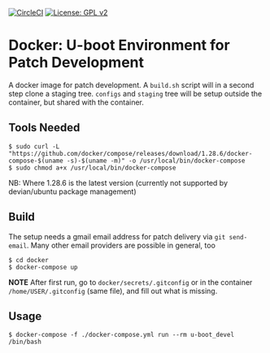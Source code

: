 [![CircleCI](https://circleci.com/gh/Rubusch/docker__u-boot.svg?style=shield)](https://circleci.com/gh/Rubusch/docker__u-boot)
[![License: GPL v2](https://img.shields.io/badge/License-GPL%20v2-blue.svg)](https://www.gnu.org/licenses/old-licenses/gpl-2.0.en.html)


# Docker: U-boot Environment for Patch Development


A docker image for patch development. A ``build.sh`` script will in a second step clone a staging tree. ``configs`` and ``staging`` tree will be setup outside the container, but shared with the container.  


## Tools Needed

```
$ sudo curl -L "https://github.com/docker/compose/releases/download/1.28.6/docker-compose-$(uname -s)-$(uname -m)" -o /usr/local/bin/docker-compose
$ sudo chmod a+x /usr/local/bin/docker-compose
```

NB: Where 1.28.6 is the latest version (currently not supported by devian/ubuntu package management)  


## Build

The setup needs a gmail email address for patch delivery via ``git send-email``. Many other email providers are possible in general, too  

```
$ cd docker
$ docker-compose up
```

**NOTE** After first run, go to ``docker/secrets/.gitconfig`` or in the container ``/home/USER/.gitconfig`` (same file), and fill out what is missing.  


## Usage

```
$ docker-compose -f ./docker-compose.yml run --rm u-boot_devel /bin/bash
```
